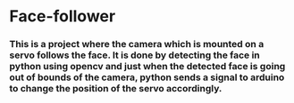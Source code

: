 # Face-follower

### This is a project where the camera which is mounted on a servo follows the face. It is done by detecting the face in python using opencv and just when the detected face is going out of bounds of the camera, python sends a signal to arduino to change the position of the servo accordingly.  
